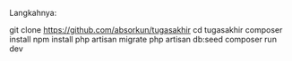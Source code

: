 Langkahnya:

git clone https://github.com/absorkun/tugasakhir
cd tugasakhir
composer install
npm install
php artisan migrate
php artisan db:seed
composer run dev
